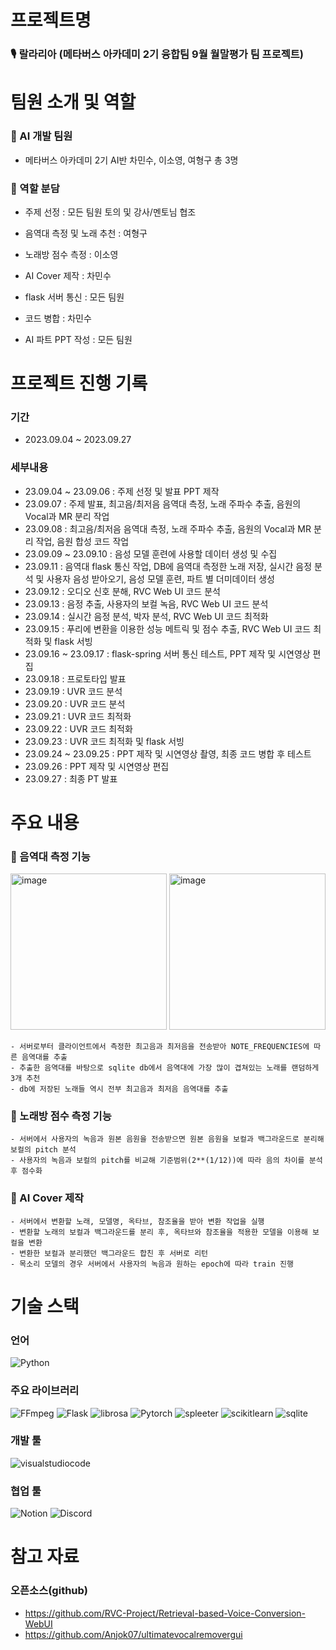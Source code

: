 # 프로젝트명

### 🎙️ 랄라리아 (메타버스 아카데미 2기 융합팀 9월 월말평가 팀 프로젝트)

# 팀원 소개 및 역할

### 👥 AI 개발 팀원
- 메타버스 아카데미 2기 AI반 차민수, 이소영, 여형구 총 3명

### 👥 역할 분담
- 주제 선정 : 모든 팀원 토의 및 강사/멘토님 협조
- 음역대 측정 및 노래 추천 : 여형구
- 노래방 점수 측정 : 이소영
- AI Cover 제작 : 차민수
- flask 서버 통신 : 모든 팀원
- 코드 병합 : 차민수

- AI 파트 PPT 작성 : 모든 팀원

# 프로젝트 진행 기록

### 기간
- 2023.09.04 ~ 2023.09.27

### 세부내용
- 23.09.04 ~ 23.09.06 : 주제 선정 및 발표 PPT 제작
- 23.09.07 : 주제 발표, 최고음/최저음 음역대 측정, 노래 주파수 추출, 음원의 Vocal과 MR 분리 작업
- 23.09.08 : 최고음/최저음 음역대 측정, 노래 주파수 추출, 음원의 Vocal과 MR 분리 작업, 음원 합성 코드 작업
- 23.09.09 ~ 23.09.10 : 음성 모델 훈련에 사용할 데이터 생성 및 수집
- 23.09.11 : 음역대 flask 통신 작업, DB에 음역대 측정한 노래 저장, 실시간 음정 분석 및 사용자 음성 받아오기, 음성 모델 훈련, 파트 별 더미데이터 생성
- 23.09.12 : 오디오 신호 분해, RVC Web UI 코드 분석
- 23.09.13 : 음정 추출, 사용자의 보컬 녹음, RVC Web UI 코드 분석
- 23.09.14 : 실시간 음정 분석, 박자 분석, RVC Web UI 코드 최적화
- 23.09.15 : 푸리에 변환을 이용한 성능 메트릭 및 점수 추출, RVC Web UI 코드 최적화 및 flask 서빙
- 23.09.16 ~ 23.09.17 : flask-spring 서버 통신 테스트, PPT 제작 및 시연영상 편집 
- 23.09.18 : 프로토타입 발표
- 23.09.19 : UVR 코드 분석
- 23.09.20 : UVR 코드 분석
- 23.09.21 : UVR 코드 최적화
- 23.09.22 : UVR 코드 최적화
- 23.09.23 : UVR 코드 최적화 및 flask 서빙
- 23.09.24 ~ 23.09.25 : PPT 제작 및 시연영상 촬영, 최종 코드 병합 후 테스트
- 23.09.26 : PPT 제작 및 시연영상 편집
- 23.09.27 : 최종 PT 발표

# 주요 내용

### 🎤 음역대 측정 기능
<img width="250" alt="image" src="https://github.com/isthisteamisthis/.github/assets/119282494/86a15008-ad16-407d-80b2-aacb593f1c9d">
<img width="250" alt="image" src="https://github.com/isthisteamisthis/.github/assets/119282494/431e2f38-fd51-4d05-8b12-d9d5c3a01ee8">
<br>

    - 서버로부터 클라이언트에서 측정한 최고음과 최저음을 전송받아 NOTE_FREQUENCIES에 따른 음역대를 추출
    - 추출한 음역대를 바탕으로 sqlite db에서 음역대에 가장 많이 겹쳐있는 노래를 랜덤하게 3개 추천
    - db에 저장된 노래들 역시 전부 최고음과 최저음 음역대를 추출

### 🎤 노래방 점수 측정 기능
    - 서버에서 사용자의 녹음과 원본 음원을 전송받으면 원본 음원을 보컬과 백그라운드로 분리해 보컬의 pitch 분석
    - 사용자의 녹음과 보컬의 pitch를 비교해 기준범위(2**(1/12))에 따라 음의 차이를 분석 후 점수화

### 🎤 AI Cover 제작
    - 서버에서 변환할 노래, 모델명, 옥타브, 참조율을 받아 변환 작업을 실행
    - 변환할 노래의 보컬과 백그라운드를 분리 후, 옥타브와 참조율을 적용한 모델을 이용해 보컬을 변환
    - 변환한 보컬과 분리했던 백그라운드 합친 후 서버로 리턴
    - 목소리 모델의 경우 서버에서 사용자의 녹음과 원하는 epoch에 따라 train 진행

# 기술 스택

### 언어
![Python](https://img.shields.io/badge/python-3776AB?style=flat&logo=python&logoColor=white)

### 주요 라이브러리
![FFmpeg](https://img.shields.io/badge/FFmpeg-007808?style=flat&logo=FFmpeg&logoColor=white)
![Flask](https://img.shields.io/badge/Flask-000000?style=flat&logo=Flask&logoColor=white)
![librosa](https://img.shields.io/badge/librosa-7f03a8?style=flat&logo=librosa&logoColor=white)
![Pytorch](https://img.shields.io/badge/Pytorch-EE4C2C?style=flat&logo=Pytorch&logoColor=white)
![spleeter](https://img.shields.io/badge/spleeter-0aa07b?style=flat&logo=spleeter&logoColor=white)
![scikitlearn](https://img.shields.io/badge/scikitlearn-F7931E?style=flat&logo=scikitlearn&logoColor=white)
![sqlite](https://img.shields.io/badge/sqlite-003857?style=flat&logo=sqlite&logoColor=white)

### 개발 툴
![visualstudiocode](https://img.shields.io/badge/visualstudiocode-007ACC?style=flat&logo=visualstudiocode&logoColor=white)

### 협업 툴
![Notion](https://img.shields.io/badge/notion-000000?style=flat&logo=notion&logoColor=white)
![Discord](https://img.shields.io/badge/discord-5865F2?style=flat&logo=discord&logoColor=white)

# 참고 자료
### 오픈소스(github)
- https://github.com/RVC-Project/Retrieval-based-Voice-Conversion-WebUI
- https://github.com/Anjok07/ultimatevocalremovergui
